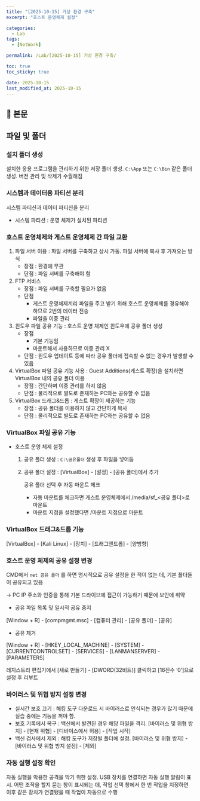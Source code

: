 ```yaml
---
title: "[2025-10-15] 가상 환경 구축"
excerpt: "호스트 운영체제 설정"

categories:
  - Lab
tags:
  - [NetWork]

permalink: /Lab/[2025-10-15] 가상 환경 구축/

toc: true
toc_sticky: true

date: 2025-10-15
last_modified_at: 2025-10-15
---
```


## 🦥 본문

## 파일 및 폴더

### 설치 폴더 생성

설치한 응용 프로그램을 관리하기 위한 저장 폴더 생성. `C:\App` 또는 `C:\Bin` 같은 폴더 생성. 버전 관리 및 삭제가 수월해짐

### 시스템과 데이터용 파티션 분리

시스템 파티션과 데이터 파티션을 분리

- 시스템 파티션 : 운영 체제가 설치된 파티션

### 호스트 운영체제와 게스트 운영체제 간 파일 교환

1. 파일 서버 이용 : 파일 서버를 구축하고 상시 가동. 파일 서버에 복사 후 가져오는 방식
    - 장점 : 환경에 무관
    - 단점 : 파일 서버를 구축해야 함
2. FTP 서비스 
    - 장점 : 파일 서버를 구축할 필요가 없음
    - 단점
        - 게스트 운영체제끼리 파일을 주고 받기 위해 호스트 운영체제를 경유해야 하므로 2번의 데이터 전송
        - 파일을 이중 관리
3. 윈도우 파일 공유 기능 : 호스트 운영 체제인 윈도우에 공유 폴더 생성
    - 장점
        - 기본 기능임
        - 마운트해서 사용하므로 이중 관리 X
    - 단점 : 윈도우 업데이트 등에 따라 공유 폴더에 접속할 수 없는 경우가 발생할 수 있음
4. VirtualBox 파일 공유 기능 사용 :  Guest Additions(게스트 확장)을 설치하면 VirtualBox 내의 공유 폴더 이용
    - 장점 : 간단하며 이중 관리를 하지 않음
    - 단점 : 물리적으로 별도로 존재하는 PC와는 공유할 수 없음
5. VirtualBox 드래그&드롭 : 게스트 확장이 제공하는 기능
    - 장점 : 공유 폴더를 이용하지 않고 간단하게 복사
    - 단점 : 물리적으로 별도로 존재하는 PC와는 공유할 수 없음

### VirtualBox 파일 공유 기능

- 호스트 운영 체제 설정
    1. 공유 폴더 생성 : `C:\공유폴더` 생성 후 파일을 넣어둠 
    2. 공유 폴더 설정 : [VirtualBox] - [설정] - [공유 폴더]에서 추가
        
        공유 폴더 선택 후 자동 마운트 체크 
        
        - 자동 마운트를 체크하면 게스트 운영체제에서 /media/sf_<공유 폴더>로 마운트
        - 마운트 지점을 설정했다면 /마운트 지점으로 마운트

### VirtualBox 드래그&드롭 기능

[VirtualBox] - [Kali Linux] - [장치] - [드래그앤드롭] - [양방향]

### 호스트 운영 체제의 공유 설정 변경

CMD에서 `net 공유 폴더` 를 하면 명시적으로 공유 설정을 한 적이 없는 데, 기본 폴더들이 공유되고 있음 

→ PC IP 주소와 인증을 통해 기본 드라이브에 접근이 가능하기 때문에 보안에 취약

- 공유 파일 목록 및 일시적 공유 중지

[Window + R] - [compmgmt.msc] - [컴퓨터 관리] - [공유 폴더] - [공유]

- 공유 제거

[Window + R] - [HKEY_LOCAL_MACHINE] - [SYSTEM] - [CURRENTCONTROLSET] - [SERVICES] - [LANMANSERVER] - [PARAMETERS] 

레지스트리 편집기에서 [새로 만들기] - [DWORD(32비트)] 클릭하고 [16진수 ‘0’]으로 설정 후 리부트

### 바이러스 및 위협 방지 설정 변경

- 실시간 보호 끄기 : 해킹 도구 다운로드 시 바이러스로 인식되는 경우가 많기 때문에 실습 중에는 기능을 꺼야 함.
- 보호 기록에서 복구 : 백신에서 발견된 경우 해당 파일을 격리. [바이러스 및 위협 방지] - [현재 위협] - [디바이스에서 허용] - [작업 시작]
- 백신 검사에서 제외 : 해킹 도구가 저장될 폴더에 설정. [바이러스 및 위협 방지] - [바이러스 및 위협 방지 설정] - [제외]

### 자동 실행 설정 확인

자동 실행을 악용한 공격을 막기 위한 설정. USB 장치를 연결하면 자동 실행 알림이 표시. 어떤 조작을 할지 묻는 창이 표시되는 데, 작업 선택 창에서 한 번 작업을 지정하면 이후 같은 장치가 연결됐을 때 작업이 자동으로 수행